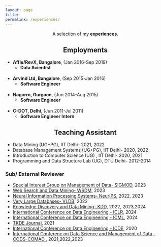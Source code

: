 ```yaml
---
layout: page
title: 
permalink: /experiences/
---
```


<p align="center">
A selection of my <b>experiences</b>.
</p>

## <center>Employments</center>

- **Affle/RevX, Bangalore**, (Jan 2016-Sep 2019)
  * **Data Scientist**
<br/><br/>
- **Arvind Ltd, Bangalore**, (Sep 2015-Jan 2016)
  * **Software Engineer**
<br/><br/>
- **Nagarro, Gurgaon**, (Jun 2014-Aug 2015)
  * **Software Engineer**
<br/><br/>
- **C-DOT, Delhi**, (Jun 2011-Jul 2011)
  * **Software Engineer Intern**


## <center>Teaching Assistant </center>

- Data Mining (UG+PG), IIT Delhi- 2021, 2022
- Database Management Systems (UG+PG), IIT Delhi- 2020, 2022
- Introduction to Computer Science (UG) , IIT Delhi- 2020, 2021
- Programming and Data Structure Lab (UG), DTU Delhi- 2012-2014


### Sub/ External Reviewer
- [Special Interest Group on Management of Data- SIGMOD](https://2023.sigmod.org/), 2023
- [Web Search and Data Mining- WSDM](https://www.wsdm-conference.org/2023/), 2023
- [Neural Information Processing Systems- NeurIPS](https://nips.cc/), 2022, 2023
- [Very Large Databases- VLDB](http://www.vldb.org/), 2022
- [Knowledge Discovery and Data Mining- KDD](https://www.kdd.org/kdd2020/), 2022, 2023,2024
- [International Conference on Data Engineering - ICLR](https://iclr.cc/), 2024
- [International Conference on Data Engineering - ICML](https://icml.cc/), 2024
- [TKDE Journal](https://ieeexplore.ieee.org/xpl/RecentIssue.jsp?punumber=69), 2021
- [International Conference on Data Engineering - ICDE](https://www.utdallas.edu/icde/), 2020
- [International Conferenc on Data Science and Management of Data - CODS-COMAD ](https://cods-comad.in/), 2021,2022,2023
 

